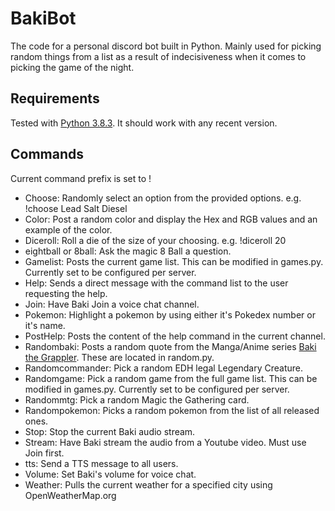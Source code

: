 # BakiBot
The code for a personal discord bot built in Python. Mainly used for picking random things from a list as a result of indecisiveness when it comes to picking the game of the night.

## Requirements
Tested with [Python 3.8.3](https://www.python.org/downloads/release/python-383/). It should work with any recent version. 

## Commands
Current command prefix is set to !

- Choose: Randomly select an option from the provided options. e.g. !choose Lead Salt Diesel
- Color: Post a random color and display the Hex and RGB values and an example of the color. 
- Diceroll: Roll a die of the size of your choosing. e.g. !diceroll 20
- eightball or 8ball: Ask the magic 8 Ball a question. 
- Gamelist: Posts the current game list. This can be modified in games.py. Currently set to be configured per server.
- Help: Sends a direct message with the command list to the user requesting the help. 
- Join: Have Baki Join a voice chat channel. 
- Pokemon: Highlight a pokemon by using either it's Pokedex number or it's name.
- PostHelp: Posts the content of the help command in the current channel. 
- Randombaki: Posts a random quote from the Manga/Anime series [Baki the Grappler](https://en.wikipedia.org/wiki/Baki_the_Grappler). These are located in random.py. 
- Randomcommander: Pick a random EDH legal Legendary Creature.
- Randomgame: Pick a random game from the full game list. This can be modified in games.py. Currently set to be configured per server.
- Randommtg: Pick a random Magic the Gathering card.
- Randompokemon: Picks a random pokemon from the list of all released ones. 
- Stop: Stop the current Baki audio stream. 
- Stream: Have Baki stream the audio from a Youtube video. Must use Join first. 
- tts: Send a TTS message to all users. 
- Volume: Set Baki's volume for voice chat. 
- Weather: Pulls the current weather for a specified city using OpenWeatherMap.org
